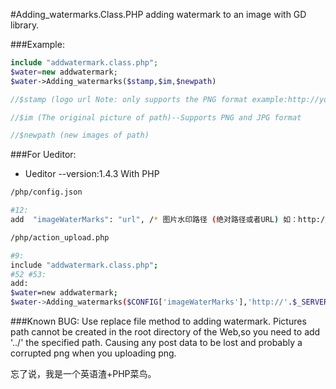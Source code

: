 #Adding_watermarks.Class.PHP
adding watermark to an image with GD library.

###Example:
```php
include "addwatermark.class.php";
$water=new addwatermark;
$water->Adding_watermarks($stamp,$im,$newpath)

//$stamp (logo url Note: only supports the PNG format example:http://yourdomain.com/images/logo.png) 

//$im (The original picture of path)--Supports PNG and JPG format

//$newpath (new images of path)
```

###For Ueditor:
* Ueditor --version:1.4.3 With PHP

```bash
/php/config.json

#12:
add  "imageWaterMarks": "url", /* 图片水印路径 (绝对路径或者URL) 如：http://yourdomain.com/images/logo.png 水印必须为PNG格式 */

/php/action_upload.php

#9:
include "addwatermark.class.php";
#52 #53:
add:
$water=new addwatermark;
$water->Adding_watermarks($CONFIG['imageWaterMarks'],'http://'.$_SERVER['SERVER_NAME'].$up->getFileInfo()['url'],'../../../'.substr($up->getFileInfo()['url'],1));
```

###Known BUG:
Use replace file method to adding watermark.
Pictures path cannot be created in the root directory of the Web,so you need to add '../' the specified path.
Causing any post data to be lost and probably a corrupted png when you uploading png.

忘了说，我是一个英语渣+PHP菜鸟。
